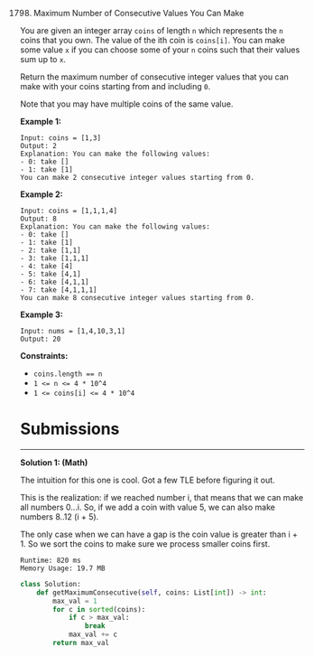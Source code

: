 1798. Maximum Number of Consecutive Values You Can Make

You are given an integer array `coins` of length `n` which represents the `n` coins that you own. The value of the ith coin is `coins[i]`. You can make some value `x` if you can choose some of your `n` coins such that their values sum up to `x`.

Return the maximum number of consecutive integer values that you can make with your coins starting from and including `0`.

Note that you may have multiple coins of the same value.

 

**Example 1:**
```
Input: coins = [1,3]
Output: 2
Explanation: You can make the following values:
- 0: take []
- 1: take [1]
You can make 2 consecutive integer values starting from 0.
```

**Example 2:**
```
Input: coins = [1,1,1,4]
Output: 8
Explanation: You can make the following values:
- 0: take []
- 1: take [1]
- 2: take [1,1]
- 3: take [1,1,1]
- 4: take [4]
- 5: take [4,1]
- 6: take [4,1,1]
- 7: take [4,1,1,1]
You can make 8 consecutive integer values starting from 0.
```

**Example 3:**
```
Input: nums = [1,4,10,3,1]
Output: 20
```

**Constraints:**

* `coins.length == n`
* `1 <= n <= 4 * 10^4`
* `1 <= coins[i] <= 4 * 10^4`

# Submissions
---
**Solution 1: (Math)**

The intuition for this one is cool. Got a few TLE before figuring it out.

This is the realization: if we reached number i, that means that we can make all numbers 0...i. So, if we add a coin with value 5, we can also make numbers 8..12 (i + 5).

The only case when we can have a gap is the coin value is greater than i + 1. So we sort the coins to make sure we process smaller coins first.

```
Runtime: 820 ms
Memory Usage: 19.7 MB
```
```python
class Solution:
    def getMaximumConsecutive(self, coins: List[int]) -> int:
        max_val = 1
        for c in sorted(coins):
            if c > max_val:
                break
            max_val += c
        return max_val
```